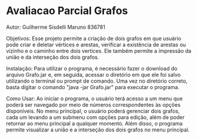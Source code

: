 # Avaliacao Parcial Grafos
Autor: Guilherme Sisdelli Maruno 836781

Objetivos: Esse projeto permite a criação de dois grafos em que usuário pode criar e deletar vértices e arestas, verificar a existência de arestas ou vizinho e o caminho entre dois vertices. Ele também permite a impressão da união e da interseção dos dois grafos.

Instalação: Para utilizar o programa, é necessário fazer o download do arquivo Grafo.jar e, em seguida, acessar o diretório em que ele foi salvo utilizando o terminal ou prompt de comando. Uma vez no diretório correto, basta digitar o comando "java -jar Grafo.jar" para executar o programa.

Como Usar: Ao iniciar o programa, o usuário terá acesso a um menu que poderá ser navegado por meio de números correspondentes às opções disponíveis. No menu principal, o usuário poderá gerenciar dois grafos, cada um levando a um submenu com opções para edição, além de poder retornar ao menu principal a qualquer momento. Além disso, o programa permite visualizar a união e a interseção dos dois grafos no menu principal.
